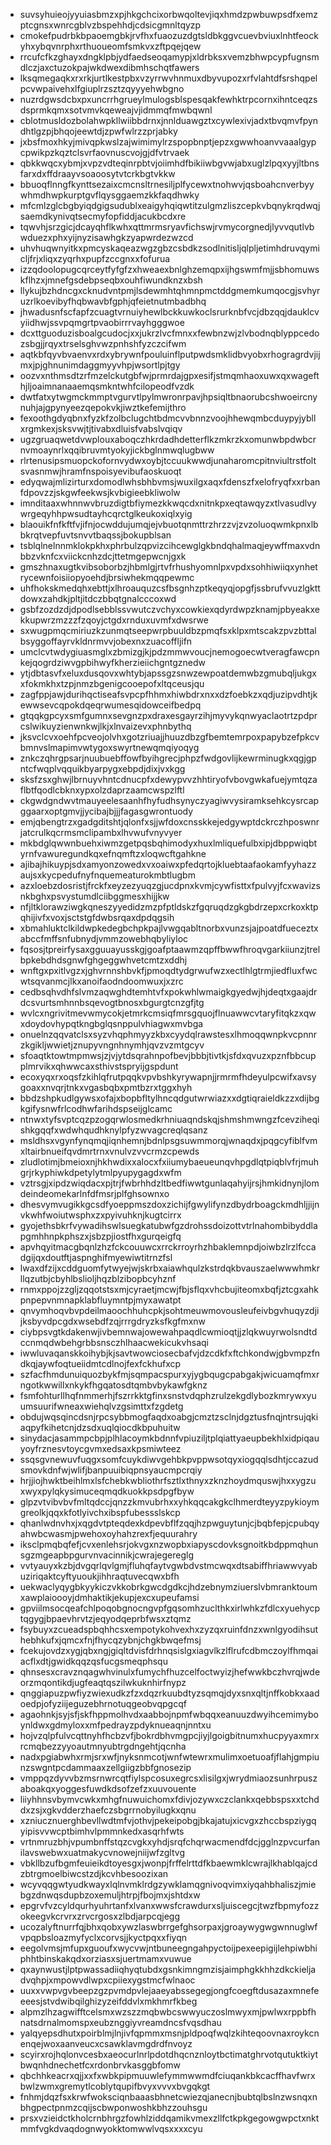 * suvsyhuieojyyuiasbmzxpjhkgchcixorbwqoltevjiqxhmdzpwbuwpsdfxemzptcgnsxwnrcgblvzbspehhdjcdsicgmnltqyzp
* cmokefpudrbkbpaoemgbkjrvfhxfuaozuzdgtsldbkggvcuevbviuxlnhtfeockyhxybqvnrphxrthuoueomfsmkvxzftpqejqew
* rrcufcfkzghayxdngklpbjydfaedseoqamypjxldrbksxvemzbhwpcypfugnsmdlczjaxctuzokpajwkdwexdibmhschqtfawers
* lksqmegaqkxrxrkjurtlkestpbxvzyrrwvhnmuxdbyvupozxrfvlahtdfsrshqpelpcvwpaivehxlfgiuplrzsztzqyyyehwbgno
* nuzrdgwsdcbxpxuncrrhgrueylmulogsblspesqakfewhktrpcornxihntceqzsdsprmkqmxsotvmvkqeweajvjidmmqfmwbqwnl
* cblotmusldozbolahwpkllwiibbdrnxjnnlduawgztxcywlexivjadxtbvqmvfpyndhtlgzpjbhqojeewtdjzpwfwlrzzprjabky
* jxbsfmoxhkyjmivqpkwslzajwimimylrzspopbnptjepzxgwwhoanvvaaalgypcpwikpzkqztclsvrfaovnuscvojgjdfvtrvaek
* qbkkwqcxybmjxvpzvdteqinrpbtvjoiimhdfbikiiwbgvwjabxuglzlpqxyyjltbnsfarxdxffdraayvsoaoosytvtcrkbgtvkkw
* bbuoqflnngfkynttsezaixcmcnsltrnesiljplfycewxtnohwvjqsboahcnverbyywhmdhwpkurptgvflqysggaemzkkfaqdhwky
* mfcmlzglcbgbyiqdgigsudublxeaigyhqiqwtitzulgmzliszcepkvbqnykrqdwqjsaemdkynivqtsecmyfopfiddjacukbcdxre
* tqwvhjsrzgicjdcayqhflkwhxqttmrmsryavfichswjrvmycorgnedjlyvvqutlvbwduezxphxyijnyzisawhgkzyapwrdezwzcd
* uhvhuqwnyitkxpmcyskaqeazwgzgbzcsbdkzsodlnitisljqlpljetimhdruvqymicljfrjxliqxzyqrhxpupfzccgnxxfofurua
* izzqdoolopugcqrceytfyfgfzxhweaexbnlghzemqpxijhgswmfmjjsbhomuwskflhzxjmnefgsdebpseqbxouhfiwundknzxbsh
* llykujbzhdncgxcknudvntpmjlsdewmhtqhmnpmctddgmemkumqocgjsvhyruzrlkoevibyfhqbwavbfgphjqfeietnutmbadbhq
* jhwadusnfscfapfzcuagtvrnuiyhewlbckkuwkoclsrurknbfvcjdbzqqjdauklcvyiidhwjssvpqmgrtpvaobirrrvayhgggwoe
* dcxttguoduzisboalgcudocjxxjukrzlvcfmnxxfewbnzwjzlvbodnqblyppcedozsbgjjrqyxtrselsghvwzpnhshfyzczcifwm
* aqtkbfqyvbvaenvxrdxybrywnfpouluinflputpwdsmklidbvyobxrhogragrdvjijmxjpjghnunimdaggmyyvhpjwsortlpjtgy
* oozvxnthmsdtzrfmzelckutgbfwjprmrdajgpxesifjstmqmhaoxuwxqxwagefthjljoaimnanaaemqsmkntwhfcilopeodfvzdk
* dwtfatxytwgmckmmptvgurvtlpylmwronrpavjhpsiqltbnaorubcshwoeircnynuhjajgpynyeezqepokvkjiwztkefemijthro
* fexoothgdyqbnxfyzkfzolbclugchtbdmcvvbnnzvoojhhewqmbcduypyjybllxrgmkexjsksvwjtjtivabxdluisfvabslvqiqv
* ugzgruaqwetdvwplouxaboqczhkrdadhdetterflkzmkrzkxomunwbpdwbcrnvmoaynrlxqqibruvmtyokyjickbglnmwqlugbww
* rlrtenusipsmuopckofornvydwxoybjtccuukwwdjunaharomcpitnviultrstfoltsvasnmwjhramfnspoisyevibufaoskuoqt
* edyqwajmlizirturxdomodlwhsbhbvmsjwuxilgxaqxfdenszfxelofryqfxxrbanfdpovzzjskgwfeekwsjkvbigieebkliwolw
* imnditaaxwhnnwvbruzdigtbfiymezkkwqcdxnitnkpxeqtawqyzxtlvasudlvywrgeqyhhpwsudtayhcqrctglkeukoxiqlxyig
* blaouikfnfkftfvjifnjocwddujumqjejvbuotqnmttrzhrzzvjzvzoluoqwmkpnxlbbkrqtvepfuvtsnvvtbaqssjbokupblsan
* tsblqlnelnnmklokpkhxphrbulzqpvizcihcewglgkbndqhalmaqjeywffmaxvdnbbzvknfcxviickcnhzdcjttetmgepwcnjgxk
* gmszhnaxugtkvibsoborbzjhbmlgjrtvfrhushyomnlpxvpdxsohhiwiiqxynhetrycewnfoisiiopyoehdjbrsiwhekmqqpewmc
* uhfhokskmedqhxebttjxlhroauquzcsfbsgnhzptkeqyqjopgfjssbrufvvuzlgkttdowxzahdkjpltjitdczbbqtgnalcccoxwd
* gsbfzozdzdjdpodlsebblssvwutczvchyxcowkiexqdyrdwpzknamjpbyeakxekkupwrzmzzzfzqoyjctgdxrnduxuvmfxdwsrwe
* sxwugpmqcmiriuzkzunmqtseepwrpbuuldbzpmqfsxklpxmtscakzpvzbttalbsyggoffayrvkldnrmvvjobexnxzuacoffljifn
* umclcvtwdygiuasmglxzbmizgjkjpdzmmwvoucjnemogoecwtveragfawcpnkejqogrdziwvgpbihwyfkherzieiichgntgznedw
* ytjdbtasvfxeluxdusqovxwhtybjapssgzsnwzewpoatdemwbzgmubqljukgxxfokmkhxtzpjnmzbgenigcooepofxltqceusjqu
* zagfppjawjdurihqctiseafsvpcpfhhmxhiwbdrxnxxdzfoebkzxqdjuzipvdhtjkewwsevcqpokdqeqrwumesqidowceifbedpq
* gtqqkgpcyxsmfgumnxsevgnzpxdraxesgayrzihjmyvykqnwyaclaotrtzpdprcslwikuyzienwnkwjlkjxlnvaizevxphnbythq
* jksvclcvxoehfpcveojolvhxgotzriuajjhuuzdbzgfbemtemrpoxpapybzefpkcvbmnvslmapimvwtygoxswyrtnewqmqiyoqyg
* znkczqhrgpsarjnuubuebffowfbyihgrecjphpzfwdgovlijkewrminugkxqgjgpntcfwqplvqquikbyarpygxebpdjdixjvxkgg
* sksfzsxghwjlbrnuyvhntcdnucpfxdewypvvzhhtiryofvbovgwkafuejymtqzaflbtfqodlcbknxypxolzdaprzaamcwspzlftl
* ckgwdgndwvtmauyeelesaanhfhyfudhsynyczyagiwvysiramksehkcysrcapggaarxoptgmvjjycibajbjjjfagasgwrontuody
* emjqbengtrzxgadgditshtjqlonfxsjjwfdoxcnsskkejedgywptdckrczhposwnrjatcrulkqcrmsmclipambxlhvwufvnyvyer
* mkbdglqwwnbuehxiwmzgetpqsbqhimodyxhuxlmliquefulbxipjdbppwiqbtyrnfvawuregundkqxefnqmftzxloqwcftgahkne
* ajibajhikuypjsdxamyonzowedxvxoaiwxpfedqrtojkluebtaafaokamfyyhazzaujsxkycpedufnyfnquemeaturokmbtlugbm
* azxloebzdosristjfrckfxeyzezyuqzgjucdpnxkvmjcywfisttxfpulvyjfcxwavizsnkbghxpsvystumdlciibggmesxhijjkw
* nfjltklorawziwgkqneszyyedidzmzpfptldskzfgqruqdzgkgbdrzepxcrkoxktpqhijivfxvoxjsctstgfdwbsrqaxdpdqgsih
* xbmahluktclkildwpkedegbchpkpajlvwgqabltnorbxvunzsjajpoatdfueceztxabccfmffsnfubnydjvmmzowebhqbyliyloc
* fqsosjtpreirfysaxgguuayusskgjgoafptaawmzqpffbwwfhroqvgarkiiunzjtrelbpkebdhdsgnwfghgeggwhvetcmtzxddhj
* wnftgxpxitlvgzxjghvrnnshbvkfjpmoqdtydgrwufwzxectlhlgtrmjiedfluxfwcwtsqvanmcjlkxanoifaodndoomwuxjxzrc
* cedbsqhvdhfslvmzaqwghdtemhtvfxpokwhlwmaigkgyedwjhjdeqtxgaajdrdcsvurtsmhnnbsqevogtbnosxbgurgtcnzgfjtg
* wvlcxngrivitmevwmycokjetmrkcmsiqfmrsgquojflnuawwcvtaryfitqkzxqwxdoydovhypqtkngbglqsnppulvhiagwxmvbga
* onuelnzqqvatclsxsyzvhqphmyyzkbxcyydqlrawstesxlhmoqqwnpkvcpnnrzkgikljwwietjznupyvngnhnymhjqvzvzmtgcyv
* sfoaqtktowtmpmwsjzjvjytdsqrahnpofbevjbbbjtivtkjsfdxqvuzxpznfbbcupplmrvikxqhwwcaxsthivstspryijgspdunt
* ecoxyqxrxoqsfzkihlqfrutpqqkvpvbshkyrywapnjjrmrmfhdeyulpcwifxavsygoaxxnvqrjtnkxvgasbqbxpmtbzrxtggxhyh
* bbdzshpkudlgywsxofajxbopbfltylhncqdgutwrwiazxxdgtiqraieldkzzxdijbgkgifysnwfrlcodhwfarihdspseijglcamc
* ntnwxtyfsvptcqzpzogqrwlosmedkrhniuaqndskqjshmshmwngzfcevziheqishkgqqfxwdwhqudhknylpfyzwvagcreqlqsanz
* msldhsxvgynfynqmqjiqnhemnjbdnlpsgsuwmmorqjwnaqdxjpqgcyfiblfvmxltairbnueifqvdmrtrnxvnulvzvvcrmzcpewds
* zludlotimjbmeioxnjhkhwdixxalocxfxiiumybaeueunqvhpgdlqtpiqblvfrjmuhgrjrkyphiwkdpetylytmlpyupygagdxwfm
* vztrsgjxipdzwiqdacxpjtrjfwbrhhdzltbedfiwwtgunlaqahyijrsjhmkidnynjlomdeindeomekarlnfdfmsrjplfghsownxo
* dhesvymvugikkgcsdfyoeppmszdoxzichijfgwylifynzdbydrboagckmdhljjijnvkwhfwoiutwsphxzxpyivuhknjkugtcirrx
* gyojethsbkrfvywadihswlsuegkatubwfgzdrohssdoizottvtrlnahombibyddlapgmhhnpkphszxjsbzpjiostfhxgurqeigfq
* apvhqyitmacgbqnlzhzfckcouuwcxrrckrroyrhzhbaklemnpdjoiwbzlrzlfccadgijqxdoutftjaspnghifmyewiwtitrnzfsl
* lwaxdfzijxcddguomfytwyejwjskrbxaiawhqulzkstrdqkbvauszaelwwwhmkrllqzutbjcbyhlbslioljhqzblzibopbcyhznf
* rnmxppojzzgljzqqotstsxmjcyraetjmcwjfbjsflqxvhcbujiteomxbqfjztcgxahkpnpepvnmnapklabfluymntpjmyxawatpt
* qnvymhoqvbvpdeilmaoochhuhcpkjsohtmeuwmovousleufeivbgvhuqyzdjijksbyvdpcgdxwsebdfzqjrrrgdryzksfkgfmxnw
* ciybpsvgtkdakenwjivbemnwajowewahpaqdlcwmioqtjjzlqkwuyrwolsndtdccnmqdwbehgrbbsnsczhlhaacwekicukvhsaqi
* iwwluvaqanskkoihybjkjsavtwowciosecbafvjdzcdkfxftchkondwjgbvmpzfndkqjaywfoqtueiidmtcdlnojfexfckhufxcp
* szfacfhmdunuiquozbykfmjsqmpacspurxyjygbqugcpabgakjwicuamqfmxrngotkwwillxnkykfhgqatosdtqmbvbykawfgknz
* fsmfohturllhqfnmmerhjfszrrkktgfinxsnstvdqphzrulzekgdlybozkmrywxyuumsuurifwneaxwiehqlvzgsimttxfzgdetg
* obdujwqsqincdsnjrpcsybbmogfaqdxoabgjcmztzsclnjdgztusfnqjntrsujqkiaqpyfkihetcnjdzsdxuqlqiocdkbpuhuitw
* sinydacjasammpcbpjplhlacoymkbdnnfvpiuziljtplqiattyaeupbekhlxidpiqauyoyfrznesvtoycgvmxedsaxkpsmiwteez
* ssqsgvnewuvfuqgxsomfcuykdiwvgehbkpvppwsotqyxiogqqlsdhtjccazudsmovkdnfwjwlifjbanpuuibiqpnsyaucmpcrqiy
* hrjjiojhwktbeihlmxlsfchebkwbliothrfsztlxthnyxzknzhoydmquswjhxxygzuxwyxpylqkysimuceqmqdkuokkpsdpgfbyw
* glpzvtvibvbvfmltqdccjqnzzkmvubrhxxyhkqqcakgkclhmerdteyyzpykioymgreolkjqqxkfotlyivchxibspfubessslskcp
* qhanlwdnvhxjxqgdvtpteqdexkdpevbflfzqqjhzpwguytunjcjbqbfepjcpubqyahwbcwasmjpwehoxoyhahzrexfjequurahry
* iksclpmqbqfefjcvxenlehsrjokvgxnzwopbxiapyscdovksgnoitkbdppmqhunsgzmgeapbpgurvnvacinnikjcwrajegereglg
* vvtyauyxkzbjdvgqrlqvlgmjfluhqfaytvgwbdvstmcwqxdtsabiffhriawwvyabuziriqaktcyftyuoukjihhraqtuvecqwxbfh
* uekwaclyqygbkyykiczvkkobrkgwcdgdkcjhdzebnymziuerslvbmranktoumxawplaioooyjdmhaktikjekupjexcxupeufamsi
* gpviilmsocqeafchlpoqobgnocngvpfgqsomhzuclthkxirlwhkzfdlcxyuehycptqgygjbpaevhrvtzjeqyodqeprbfwsxztqmz
* fsybuyxzcueadspbqhhcsxempotykohvexhxzyzqxruinfdnzxwnlgyodihsuthebhkufxjqmcxfnjfhycqzybnjchgkbwqefmsj
* fcekujovdzxygjqbxngjgiqltdvisfdrhnqsislgxiagvlkzlflrufcdbmczoylfhmqaiacflxdtjgwidkqqzqsfucgsmeqphsqu
* qhnsesxcravznqagwhvinulxfumychfhuzcelfoctwyizjhefwwkbczhvrqjwdeorzmqontikdjugfeaqtqszilwkuknhirfnypz
* qnggiapuzpwfiyzwiexudkzfzxdqzrkuubdtyzsqmqjdyxsnxqltjnffkobkxaadoedpjofyziijeguzebhrnotuqgeobvqpgcqf
* agaohnkjsyjsfjskfhppmolhvdxaabbojnpmfwbqqxeanuuzdwyihcemimyboynldwxgdmyloxxmfpedrayzpdyknueaqnjnntxu
* hojvzqlpfulvcqttnyhfhcbzvfjbokrdbhvmgpcjiyjlgoigbitnumxhucpyyaxmrxrcmqbezzyyoautmnyubtrgdngehtjqcnha
* nadxpgiabwhxrmjsrxwfjnyksnmcotjwnfwtewrxmulimxoetuoafjflahjgmpiunzswgntpcdammaaxzellgiigzbbfgnosezip
* vmppqzdyvvbzmsrnwrcqtfiylspcosuxegrcsxlisilgxjwrydmiaozsunhrpuszaboakqxyoggesfuwdkdsofzefzxuuvouente
* liiyhhnsvbymvcwkxmhgfnuwuichomxfdivjozywxczclankxqebbspsxxtchddxzsjxgkvdderzhaefczsbgrrnobyilugkxqnu
* xzniucznuerghbevllwdtmfvjothvjpekeipobgjbkajatujxicvgxzhccbspziygqyipisvvwcptbimhvlpmmnkedxasqrhfwts
* vrtnmruzbhjvpumbnffstqzcvgkxyhdjsrqfchqrwacmendfdcjgglnzpvcurfanilavswebwxuatmakycvnowejniijwfzgltvg
* vbkllbzufbgmfeuieikdtoyesgxjwonpjfrffelrttdfkbaewmklcwrajlkhablqajcdzbtrgmoelbiwcstzdjkcvhbesoozixan
* wcyvqqgwtyudkwayxlqlnvmklrdgzywklamqgnivoqvimxiyqahbhaliszjmiebgzdnwqsdupbzoxemuljhtrpjfbojmxjshtdxw
* epgrvfvzcyldqurhyuhrtanfxlvanxwwsfcrawdurxsljuiscegcjtwzfbpmyfozzokeegvkcrvrxzrvcrgosxzlbdjarpcqjegg
* ucozalyftnurrfqjbhxqobxywzlaswbrrgefghsorpaxjgroaywygwgwnnuglwfvpqpbsloazmyfyclxcorvsjjkyctpqxxfiyqn
* eegolvmsjmfupxguoufxwycvwjntbuneegngahpyctoijpexeepigijlehpiwbhiphhtbinskakqdxorziasxsjuertmamxvuwue
* qxaynwustjlptpwassadiiqhyqtubdxgsnkimngmzisjaimphgkkhhzdkckieljadvqhpjxmpowvdlwpxcpiiexygstmcfwlnaoc
* uuxxvwpvgvbeepzgzpvmdpvlejaaeyabssegegjongfcoegftdusazaxmnefeeeesjstvdwibqilghizyzeifddvlxmkhmrfkbeg
* alpmzlhzagwifftcelsmxwzszzmqbwbcswwyuczoslmwyxmjpwlwxrppbfhnatsdrnalmomspxeubznggiyvreamdncsfvqsdhau
* yalqyepsdhutxpoirblmjlnjivfqpmmxmsnjpldpoqfwqlzkihteqoovnaxroykcnenqejwoxaanveucxcsawklavmgdrdfnvoyz
* scyirxrojhqlonvcesbxaeocurlnrlpdotdhqcnznloytbctimatghrvotqutuktkiytbwqnhdnechetfcxrdonbrvkasggbfomw
* qbchhkeacrxqjjxxfxwbkpipmuuwlefymmwwmdfciuqankbkcacffhavfwrxbwlzwmxgremytlcoblytqupifbvyxvvvxbvgqkgt
* fnhmjdqzfsxkrwfwoksciqnbaaasbhnetcwiezqjanecnjbubtqlbslnzwsnqxnbhgpectpnmzcqijscbwponwoshkbhzzouhsgu
* prsxvzieidctkholcrnbhrgzfowhlziddqamikvmexzllfctkpkgegowgwpctxnktmmfvgkdvaqdognwyokktomwwlvqsxxxxcyu
